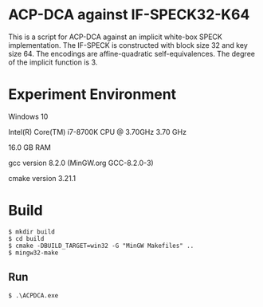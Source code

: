 # ACP-DCA against IF-SPECK32-K64

This is a script for ACP-DCA against an implicit white-box SPECK implementation. The IF-SPECK is constructed with block size 32 and key size 64. The encodings are affine-quadratic self-equivalences. The degree of the implicit function is 3.

# Experiment Environment
Windows 10

Intel(R) Core(TM) i7-8700K CPU @ 3.70GHz   3.70 GHz

16.0 GB RAM

gcc version 8.2.0 (MinGW.org GCC-8.2.0-3)

cmake version 3.21.1

# Build

```
$ mkdir build
$ cd build
$ cmake -DBUILD_TARGET=win32 -G "MinGW Makefiles" ..
$ mingw32-make
```

## Run

```
$ .\ACPDCA.exe
```